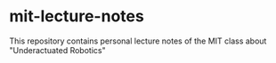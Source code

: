 # mit-lecture-notes
This repository contains personal lecture notes of the MIT class about "Underactuated Robotics"
